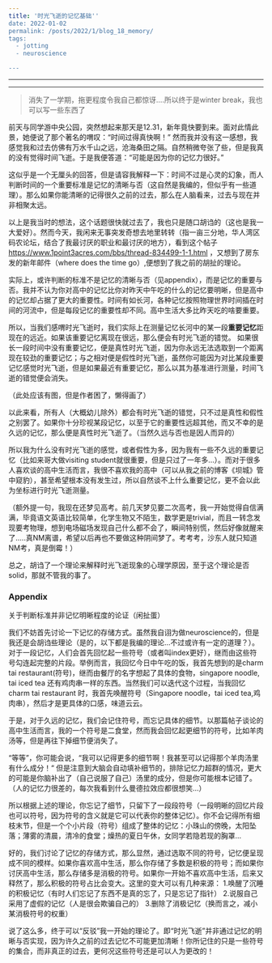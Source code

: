 ```yaml
---
title: '时光飞逝的记忆基础''
date: 2022-01-02
permalink: /posts/2022/1/blog_18_memory/
tags:
  - jotting
  - neuroscience

---
```


---

---



> 消失了一学期，拖更程度令我自己都惊讶....所以终于是winter break，我也可以写一些东西了

前天与同学游中央公园，突然想起来那天是12.31，新年竟快要到来。面对此情此景，她便说了那个著名的喟叹：“时间过得真快啊！”
然而我并没有这一感想，我感觉我和过去仿佛有万水千山之远，沧海桑田之隔。自然稍微夸张了些，但是我真的没有觉得时间飞逝。于是我便答道：“可能是因为你的记忆力很好。”

这似乎是一个无厘头的回答，但是请容我解释一下：时间不过是心灵的幻象，而人判断时间的一个重要标准是记忆的清晰与否（这自然是我编的，但似乎有一些道理）。那么如果你能清晰的记得很久之前的过去，那么在人脑看来，过去与现在并非相聚太远。

以上是我当时的想法，这个话题很快就过去了，我也只是随口胡诌的（这也是我一大爱好）。然而今天，我闲来无事突发奇想去地里转转（指一亩三分地，华人湾区码农论坛，结合了我最讨厌的职业和最讨厌的地方），看到这个帖子 https://www.1point3acres.com/bbs/thread-834499-1-1.html ，又想到了房东发的新年邮件（where does the time go）,便想到了我之前的胡扯的理论。

实际上，或许判断的标准不是记忆的清晰与否（见appendix），而是记忆的重要与否。我并不认为你对高中的记忆比你对昨天中午吃的什么的记忆要明晰，但是高中的记忆却占据了更大的重要性。时间有如长河，各种记忆按照物理世界时间插在时间的河流中，但是每段记忆的重要性却不同。高中生活大多比昨天吃的啥要重要。

所以，当我们感喟时光飞逝时，我们实际上在测量记忆长河中的某一段**重要记忆**距现在的远近。如果该重要记忆离现在很远，那么便会有时光飞逝的错觉。
如果很长一段时间中没有重要记忆，便是真性时光飞逝，因为你永远无法选取到一个距离现在较劲的重要记忆；与之相对便是假性时光飞逝，虽然你可能因为对比某段重要记忆感觉时光飞逝，但是如果最近有重要记忆，那么以其为基准进行测量，时间飞逝的错觉便会消失。

（此处应该有图，但是作者困了，懒得画了）

以此来看，所有人（大概幼儿除外）都会有时光飞逝的错觉，只不过是真性和假性之别罢了。如果你十分珍视某段记忆，以至于它的重要性远超其他，而又不幸的是久远的记忆，那么便是真性时光飞逝了。（当然久远与否也是因人而异的）

所以我为什么没有时光飞逝的感觉，或者假性为多，因为我有一些不久远的重要记忆（比如来哥大做visiting student就很重要，但是只过了一年多...）。而对于很多人喜欢谈的高中生活而言，我很不喜欢我的高中（可以从我之前的博客《坝城》管中窥豹），甚至希望根本没有发生过，所以自然谈不上什么重要记忆，更不会以此为坐标进行时光飞逝测量。

（额外提一句，我现在还梦见高考。前几天梦见要二次高考，我一开始觉得自信满满，毕竟语文英语比较简单，化学生物又不陌生，数学更是trivial，而且一转念发现要考物理，想到电场磁场发现自己什么都不会了，瞬间特别慌，然后好像就醒来了.....真NM离谱，希望以后再也不要做这种阴间梦了。考考考，沙东人就只知道NM考，真是倒霉！）

总之，胡诌了一个理论来解释时光飞逝现象的心理学原因，至于这个理论是否solid，那就不管我的事了。



### Appendix
关于判断标准并非记忆明晰程度的论证（闲扯蛋）

我们不妨首先讨论一下记忆的存储方式。虽然我自诩为做neuroscience的，但是我还是会胡诌些理论（是的，以下都是我编的理论...不过或许有一定的道理？）。对于一段记忆，人们会首先回忆起一些符号（或者叫index更好），继而由这些符号勾连起完整的片段。举例而言，我回忆今日中午吃的饭，我首先想到的是charm tai restaurant(符号)，继而由餐厅的名字想起了具体的食物，singapore noodle, tai iced tea 还有鸡肉串一样的东西。当然我们可以迭代这个过程，当我回忆charm tai restaurant 时，我首先唤醒符号（Singapore noodle，tai iced tea,鸡肉串），然后才是更具体的口感，味道云云。

于是，对于久远的记忆，我们会记住符号，而忘记具体的细节。以那篇帖子谈论的高中生活而言，我的一个符号是二食堂，然而我会回忆起更细节的符号，比如羊肉汤等，但是再往下掉细节便消失了。

“等等”，你可能会说，“我可以记得更多的细节啊！我甚至可以记得那个羊肉汤里有什么成分！“ 但是注意到大脑会自动填补细节的，排除记忆力超群的情况，更大的可能是你脑补出了（自己说服了自己）汤里的成分，但是你可能根本记错了。（人的记忆力很差的，每次我看到什么曼德拉效应都很想笑...）

所以根据上述的理论，你忘记了细节，只留下了一段段符号（一段明晰的回忆片段也可以符号，因为符号的含义就是它可以代表你的整体记忆）。你不会记得所有细枝末节，但是一个个小片段（符号）组成了整体的记忆：小珠山的傍晚，太阳坠落；薄雾的清晨，清冷的食堂；燥热的夏日午休，女同学若隐若现的胸罩...

好的，我们讨论了记忆的存储方式，那么显然，通过选取不同的符号，记忆便呈现成不同的模样。如果你喜欢高中生活，那么你存储了多数是积极的符号；而如果你讨厌高中生活，那么存储多是消极的符号。如果你一开始不喜欢高中生活，后来又释然了，那么积极的符号占比会变大。这里的变大可以有几种来源：
1.唤醒了沉睡的积极记忆（有时人们忘记了东西不是真的忘了，只是忘记了指针）
2.说服自己采用了虚假的记忆（人是很会欺骗自己的）
3.删除了消极记忆（换而言之，减小某消极符号的权重）

说了这么多，终于可以“反驳”我一开始的理论了。即“时光飞逝”并非通过记忆的明晰与否实现，因为许久之前的过去记忆不可能更加清晰！你所记住的只是一些符号的集合，而非真正的过去，更何况这些符号还是可以人为更改的！




